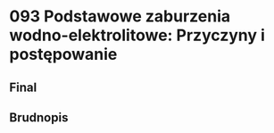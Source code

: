 # 093 Podstawowe zaburzenia wodno-elektrolitowe: Przyczyny i postępowanie

## Final

## Brudnopis


